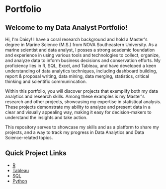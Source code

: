# Portfolio
## Welcome to my Data Analyst Portfolio!

Hi, I'm Daisy! I have a coral research background and hold a Master's degree in Marine Science (M.S.) from NOVA Southeastern University.
As a  marine scientist and data analyst, I posses a strong academic foundation and experience in using various tools and technologies to collect, organize, and analyze data to inform business decisions and conservation efforts. My proficiency lies in R, SQL, Excel, and Tableau, and have developed a keen understanding of data analytics techniques, including dashboard building, report & proposal writing, data mining, data merging, statistics, critical thinking and scientific communincation.

Within this portfolio, you will discover projects that exemplify both my data analytics and research skills. Among these examples is my Master's research and other projects, showcasing my expertise in statistical analysis. These projects demonstrate my ability to analyze and present data in a clear and visually appealing way, making it easy for decision-makers to understand the insights and take action.

This repository serves to showcase my skills and as a platform to share my projects, and a way to track my progress in Data Analytics and Data Science-related topics.

## Quick Project Links
- [R](https://github.com/Dayponce/Projects/tree/main/THESIS%20Coral%20Research )
- [Tableau](https://public.tableau.com/views/BillboardHot1002013-2023/Dashboard1?:language=en-US&:display_count=n&:origin=viz_share_link)
- [SQL](https://github.com/Dayponce/Projects/tree/main/SQL/Analyzing%20Billboard%20Top%20100%20Songs%20(2013-2023))
- [Python](https://github.com/Dayponce/Projects/blob/main/Python/What%20and%20Where%20are%20the%20World's%20Oldest%20Businesses/notebook.ipynb)
